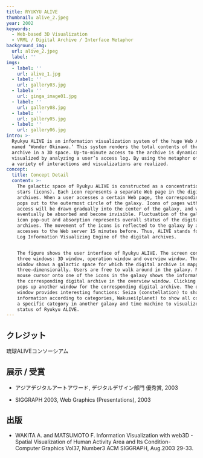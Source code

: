 ```yaml
---
title: RYUKYU ALIVE
thumbnail: alive_2.jpeg
year: 2002
keywords:
  - Web-based 3D Visualization
  - VRML / Digital Archive / Interface Metaphor
background_img:
  url: alive_2.jpeg
  label: ''
imgs:
  - label: ''
    url: alive_1.jpg
  - label: ''
    url: gallery03.jpg
  - label: ''
    url: ginga_image01.jpg
  - label: ''
    url: gallery08.jpg
  - label: ''
    url: gallery05.jpg
  - label: ''
    url: gallery06.jpg
intro: >-
  Ryukyu ALIVE is an information visualization system of the huge Web Archives
  named ‘Wonder Okinawa.’ This system renders the total contents of the digital
  archive in a 3D space. Up-to-minute access to the archive is dynamically
  visualized by analyzing a user’s access log. By using the metaphor of galaxy,
  a variety of interactions and visualizations are realized.
concept:
  title: Concept Detail
  content: >-
    The galactic space of Ryukyu ALIVE is constructed as a concentration of many
    stars (icons). Each icon represents a separate Web page in the digital
    archives. When a user accesses a certain Web page, the corresponding icon
    pops out to the outermost circle of the galaxy. Icons of pages with little
    access will be drawn gradually into the center of the galaxy, and will
    eventually be absorbed and become invisible. Fluctuation of the galaxy by
    icon pop-out and absorption represents overall status of the digital
    archives. The movement of the icons is reflected to the galaxy by analyzing
    accesses to the Web server 15 minutes before. Thus, ALIVE stands for Access
    Log Information Visualizing Engine of the digital archives. 


    The figure shows the user interface of Ryukyu ALIVE. The screen consists of
    three windows: 3D window, operation window and overview window. The 3D
    window shows a galactic space for which the digital archive is mapped
    three-dimensionally. Users are free to walk around in the galaxy. Moving the
    mouse cursor onto one of the icons in the galaxy shows the information of
    the corresponding digital archive in the overview window. Clicking the icon
    pops up another window for the corresponding digital archive. The operation
    window provides interesting functions: Seiza (constellation) to show or hide
    information according to categories, Wakusei(planet) to show all contents in
    a specific category in another galaxy and time machine to visualize past
    status of Ryukyu ALIVE. 
---
```




## クレジット

琉球ALIVEコンソーシアム

## 展示 / 受賞

- アジアデジタルアートアワード, デジタルデザイン部門 優秀賞, 2003

- SIGGRAPH 2003, Web Graphics (Presentations), 2003

## 出版

- WAKITA A. and MATSUMOTO F. Information Visualization with web3D - Spatial Visualization of Human Activity Area and Its Condition- Computer Graphics Vol37, Number3 ACM SIGGRAPH, Aug.2003 29-33.
